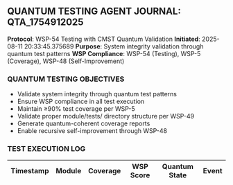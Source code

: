
## QUANTUM TESTING AGENT JOURNAL: QTA_1754912025
**Protocol**: WSP-54 Testing with CMST Quantum Validation
**Initiated**: 2025-08-11 20:33:45.375689
**Purpose**: System integrity validation through quantum test patterns
**WSP Compliance**: WSP-54 (Testing), WSP-5 (Coverage), WSP-48 (Self-Improvement)

### QUANTUM TESTING OBJECTIVES
- Validate system integrity through quantum test patterns
- Ensure WSP compliance in all test execution
- Maintain ≥90% test coverage per WSP-5
- Validate proper module/tests/ directory structure per WSP-49
- Generate quantum-coherent coverage reports
- Enable recursive self-improvement through WSP-48

### TEST EXECUTION LOG
| Timestamp | Module | Coverage | WSP Score | Quantum State | Event |
|-----------|--------|----------|-----------|---------------|-------|
